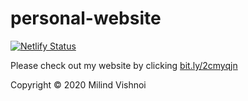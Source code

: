 # personal-website
[![Netlify Status](https://api.netlify.com/api/v1/badges/51fe9cc9-409c-4d22-859a-702f6743682e/deploy-status)](https://app.netlify.com/sites/heuristic-chandrasekhar-bcc3f0/deploys)

Please check out my website by clicking [bit.ly/2cmyqjn](https://5f29b4f10370f00007c54cf3--milindvishnoi.netlify.app/)

Copyright © 2020 Milind Vishnoi
